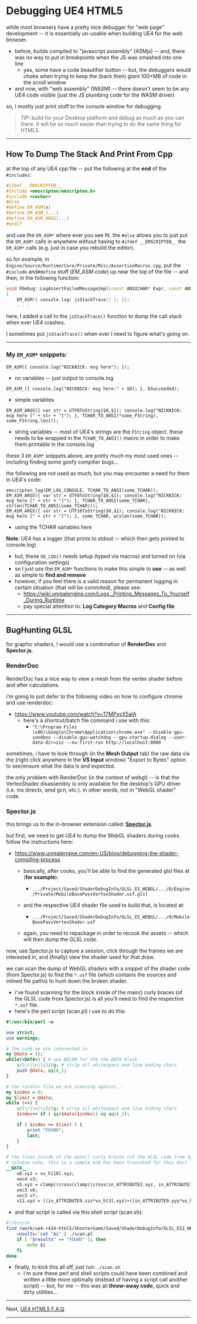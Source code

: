 # Debugging UE4 HTML5

while most browsers have a pretty nice debugger for "web page" development -- it is essentially un-usable when building UE4 for the web browser.

- before, builds compiled to "javascript assembly" (ASMjs) -- and, there was no way to put in breakpoints when the JS was smashed into one line
	- yes, some have a code beautifier button -- but, the debuggers would choke when trying to keep the (back then) giant 100+MB of code in the scroll window
- and now, with "web assembly" (WASM) -- there doesn't seem to be any UE4 code visible (just the JS plumbing code for the WASM driver)

so, I mostly just print stuff to the console window for debugging.

> TIP: build for your Desktop platform and debug as much as you can there.
it will be so much easier than trying to do the same thing for HTML5.


* * *
## How To Dump The Stack And Print From Cpp

at the top of any UE4 cpp file -- put the following at the **end** of the `#includes`:
```cpp
#ifdef __EMSCRIPTEN__
#include <emscripten/emscripten.h>
#include <cwchar>
#else
#define EM_ASM(x)
#define EM_ASM_(...)
#define EM_ASM_ARGS(...)
#endif
```

and use the `EM_ASM*` where ever you see fit.  the `#else` allows you to just put the `EM_ASM*` calls in anywhere
without having to `#ifdef __EMSCRIPTEN__` the `EM_ASM*` calls (e.g. just in case you rebuild the editor).


so for example, in `Engine/Source/Runtime/Core/Private/Misc/AssertionMacros.cpp`,
put the	`#include` and`#define` stuff (*EM_ASM code*) up near the top of the
file -- and then, in the following function:

```cpp
void FDebug::LogAssertFailedMessageImpl(const ANSICHAR* Expr, const ANSICHAR* File, int32 Line, const TCHAR* Fmt, ...)
{
	EM_ASM({ console.log( jsStackTrace() ); });
	. . .
```

here, I added a call to the `jsStackTrace()` function to dump the call stack when ever UE4 crashes.


I sometimes put `jsStackTrace()` when ever I need to figure what's going on.

* * *
### My `EM_ASM*` snippets:

`EM_ASM({ console.log("NICKNICK: msg here"); });`
- no variables -- just output to console.log

`EM_ASM_({ console.log("NICKNICK: msg here:" + $0); }, bSucceeded);`
- simple variables

`EM_ASM_ARGS({ var str = UTF8ToString($0,$1); console.log("NICKNICK: msg here [" + str + "]"); }, TCHAR_TO_ANSI(*some_FString), some_FString.len());`
- string variables -- most of UE4's strings are the `FString` object.
these needs to be wrapped in the `TCHAR_TO_ANSI()` macro in order to make them printable in the console.log

these 3 `EM_ASM*` snippets above, are pretty much my most used ones -- including finding some goofy compilier bugs...

the following are not used as much, but you may encounter a need for them in UE4's code:

```
emscripten_log(EM_LOG_CONSOLE, TCHAR_TO_ANSI(some_TCHAR));
EM_ASM_ARGS({ var str = UTF8ToString($0,$1); console.log("NICKNICK: msg here [" + str + "]"); }, TCHAR_TO_ANSI(some_TCHAR), strlen(TCHAR_TO_ANSI(some_TCHAR)));
EM_ASM_ARGS({ var str = UTF16ToString($0,$1); console.log("NICKNICK: msg here [" + str + "]"); }, some_TCHAR, wcslen(some_TCHAR));
```
- using the TCHAR variables here

**Note**: UE4 has a logger (that prints to stdout -- which then gets printed to console.log)
- but, these `UE_LOG()` needs setup (typed via macros) and turned on (via configuration settings)
- so I just use the `EM_ASM*` functions to make this simple to **use** -- as well as simple to **find and remove**
- however, if you feel there is a valid reason for permanent logging in certain situation (that will be commited), please see:
	- https://wiki.unrealengine.com/Logs,_Printing_Messages_To_Yourself_During_Runtime
	- pay special attention to: **Log Category Macros** and **Config file**

* * *
## BugHunting GLSL

for graphic shaders, I would use a combination of **RenderDoc** and **Spector.js**.

### RenderDoc

RenderDoc has a nice way to view a mesh from the vertex shader before and after calculations.

i'm going to just defer to the following video on how to configure chrome and use renderdoc:
- https://www.youtube.com/watch?v=T7MPxvX5alA
	- here's a shortcut/batch file command i use with this:
		- `"C:\Program Files (x86)\Google\Chrome\Application\chrome.exe" --disable-gpu-sandbox --disable-gpu-watchdog --gpu-startup-dialog --user-data-dir=zzz --no-first-run http://localhost:8000`

sometimes, i have to look through (in the **Mesh Output** tab) the raw data via the
(right click anywhere in the **VS Input** window) "Export to Bytes" option to see/ensure what the data is and expected.

the only problem with RenderDoc (in the context of webgl) -- is that the VertexShader disassembly is only available
for the desktop's GPU driver (i.e. ms directx, amd gcn, etc.).  in other words, not in "WebGL shader" code.

### Spector.js

this brings us to the in-browser extension called: [**Spector.js**](http://spector.babylonjs.com).

but first, we need to get UE4 to dump the WebGL shaders during cooks. follow the instructions here:
- https://www.unrealengine.com/en-US/blog/debugging-the-shader-compiling-process
	- basically, after cooks, you'll be able to find the generated glsl files at (**for example**):
		- `.../Project/Saved/ShaderDebugInfo/GLSL_ES_WEBGL/.../0/Engine/Private/MobileBasePassVertexShader.usf.glsl`
	- and the respective UE4 shader file used to build that, is located at:
		- `.../Project/Saved/ShaderDebugInfo/GLSL_ES_WEBGL/.../0/MobileBasePassVertexShader.usf`

	- again, you need to repackage in order to recook the assets -- which will then dump the GLSL code.

now, use Spector.js to capture a session, click through the frames we are interested in,
and (finally) view the shader used for that draw.

we can scan the dump of WebGL shaders with a snippet of the shader code (from Spector.js) to find
the `*.usf` file (which contains the sources and inlined file paths) to hunt down the broken shader.
- i've found scanning for the block inside of the main() curly braces (of the GLSL code from Spector.js)
is all you'll need to find the respective `*.usf` file.
- here's the perl script (scan.pl) i use to do this:

```perl
#!/usr/bin/perl -w

use strict;
use warnings;

# the code we are interested in
my @data = ();
while(<DATA>) { # see BELOW for the the DATA block
	s/[\r|\n|\s]//g; # strip all whitespace and line ending chars
	push @data, qq($_);
}

# the <stdin> file we are scanning against...
my $index = 0;
my $limit = @data;
while (<>) {
	s/[\r|\n|\s]//g; # strip all whitespace and line ending chars
	$index++ if ( qq($data[$index]) eq qq($_));

	if ( $index >= $limit ) {
		print "FOUND";
		last;
	}
}

# the lines inside of the main() curly braces (of the GLSL code from Spector.js)
# (please note, this is a sample and has been truncated for this doc)
__DATA__
    v0.xyz = vu_h[10].xyz;
    vec4 v3;
    v5.xyz = clamp((cross(clamp((cross(in_ATTRIBUTE2.xyz, in_ATTRIBUTE1)*in_ATTRIBUTE2.www), vec3(0.000000e+00, 0.000000e+00, 0.000000e+00), vec3(1.000000e+00, 1.000000e+00, 1.000000e+00)), in_ATTRIBUTE2.xyz)*in_ATTRIBUTE2.www), vec3(0.000000e+00, 0.000000e+00, 0.000000e+00), vec3(1.000000e+00, 1.000000e+00, 1.000000e+00));
    vec3 v6;
    vec3 v7;
    v11.xyz = ((in_ATTRIBUTE9.zzz*vu_h[3].xyz)+((in_ATTRIBUTE9.yyy*vu_h[2].xyz)+(in_ATTRIBUTE9.xxx*vu_h[1].xyz)));
```

- and that script is called via this shell script (scan.sh):

```bash
#!/bin/sh
find /work/ue4-r424-html5/ShooterGame/Saved/ShaderDebugInfo/GLSL_ES2_WEBGL -name "*.glsl" -print | while read i; do
	results=`cat "$i" | ./scan.pl`
	if [ "$results" == "FOUND" ]; then
		echo $i
	fi
done
```

- finally, to kick this all off, just run: `./scan.sh`
	 - i'm sure these perl and shell scripts could have been combined and written a little more optimally
	 (instead of having a script call another script) -- but, for me -- this was all **throw-away code**,
	 quick and dirty utilities...

* * *

Next, [UE4 HTML5 F.A.Q](README.4.faq.UE4.HTML5.md)

* * *


